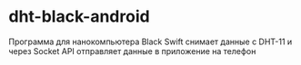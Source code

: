 # dht-black-android

Программа для нанокомпьютера Black Swift снимает данные с DHT-11 и через Socket API отправляет данные в приложение на телефон
